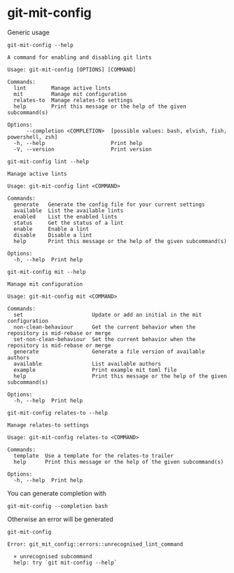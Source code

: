 # git-mit-config

Generic usage

``` shell,script(name="show-main-help",expected_exit_code=0)
git-mit-config --help
```

``` shell,verify(script_name="show-main-help",stream=stdout)
A command for enabling and disabling git lints

Usage: git-mit-config [OPTIONS] [COMMAND]

Commands:
  lint        Manage active lints
  mit         Manage mit configuration
  relates-to  Manage relates-to settings
  help        Print this message or the help of the given subcommand(s)

Options:
      --completion <COMPLETION>  [possible values: bash, elvish, fish, powershell, zsh]
  -h, --help                     Print help
  -V, --version                  Print version
```

``` shell,script(name="show-lint-help",expected_exit_code=0)
git-mit-config lint --help
```

``` shell,verify(script_name="show-lint-help",stream=stdout)
Manage active lints

Usage: git-mit-config lint <COMMAND>

Commands:
  generate   Generate the config file for your current settings
  available  List the available lints
  enabled    List the enabled lints
  status     Get the status of a lint
  enable     Enable a lint
  disable    Disable a lint
  help       Print this message or the help of the given subcommand(s)

Options:
  -h, --help  Print help
```

``` shell,script(name="show-mit-help",expected_exit_code=0)
git-mit-config mit --help
```

``` shell,verify(script_name="show-mit-help",stream=stdout)
Manage mit configuration

Usage: git-mit-config mit <COMMAND>

Commands:
  set                      Update or add an initial in the mit configuration
  non-clean-behaviour      Get the current behavior when the repository is mid-rebase or merge
  set-non-clean-behaviour  Set the current behavior when the repository is mid-rebase or merge
  generate                 Generate a file version of available authors
  available                List available authors
  example                  Print example mit toml file
  help                     Print this message or the help of the given subcommand(s)

Options:
  -h, --help  Print help
```

``` shell,script(name="show-relates-to-help",expected_exit_code=0)
git-mit-config relates-to --help
```

``` shell,verify(script_name="show-relates-to-help",stream=stdout)
Manage relates-to settings

Usage: git-mit-config relates-to <COMMAND>

Commands:
  template  Use a template for the relates-to trailer
  help      Print this message or the help of the given subcommand(s)

Options:
  -h, --help  Print help
```

You can generate completion with

``` shell,script(name="generate-bash-completion",expected_exit_code=0)
git-mit-config --completion bash
```

Otherwise an error will be generated

``` shell,script(name="missing-subcommand-error",expected_exit_code=1)
git-mit-config
```
``` shell,verify(script_name="missing-subcommand-error",stream=stderr)
Error: git_mit_config::errors::unrecognised_lint_command

  × unrecognised subcommand
  help: try `git mit-config --help`

```
